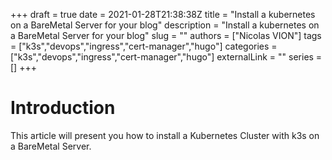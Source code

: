 +++
draft = true
date = 2021-01-28T21:38:38Z
title = "Install a kubernetes on a BareMetal Server for your blog"
description = "Install a kubernetes on a BareMetal Server for your blog"
slug = ""
authors = ["Nicolas VION"]
tags = ["k3s","devops","ingress","cert-manager","hugo"]
categories = ["k3s","devops","ingress","cert-manager","hugo"]
externalLink = ""
series = []
+++

# Introduction

This article will present you how to install a Kubernetes Cluster with k3s on a
BareMetal Server.
